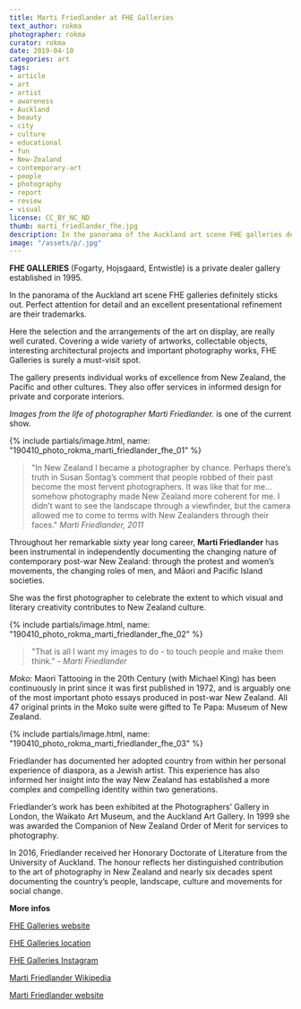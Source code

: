 ```yaml
---
title: Marti Friedlander at FHE Galleries
text_author: rokma
photographer: rokma
curator: rokma
date: 2019-04-10
categories: art
tags:
- article
- art
- artist
- awareness
- Auckland
- beauty
- city
- culture
- educational
- fun
- New-Zealand
- contemporary-art
- people
- photography
- report
- review
- visual
license: CC_BY_NC_ND
thumb: marti_friedlander_fhe.jpg
description: In the panorama of the Auckland art scene FHE galleries definitely sticks out. Perfect attention for detail and an excellent presentational refinement are their trademarks. Currently showing Images from the life of photographer Marti Friedlander.
image: "/assets/p/.jpg"
---
```


**FHE GALLERIES** (Fogarty, Hojsgaard, Entwistle) is a private dealer gallery established in 1995.

In the panorama of the Auckland art scene FHE galleries definitely sticks out. Perfect attention for detail and an excellent presentational refinement are their trademarks.

Here the selection and the arrangements of the art on display, are really well curated. Covering a wide variety of artworks, collectable objects, interesting architectural projects and important photography works, FHE Galleries is surely a must-visit spot.

The gallery presents individual works of excellence from New Zealand, the Pacific and other cultures. They also offer services in informed design for private and corporate interiors.

 _Images from the life of photographer Marti Friedlander._ is one of the current show.

{% include partials/image.html, name: "190410_photo_rokma_marti_friedlander_fhe_01" %}


>"In New Zealand I became a photographer by chance. Perhaps there’s truth in Susan Sontag’s comment that people robbed of their past become the most fervent photographers. It was like that for me… somehow photography made New Zealand more coherent for me. I didn’t want to see the landscape through a viewfinder, but the camera allowed me to come to terms with New Zealanders through their faces." _Marti Friedlander, 2011_

Throughout her remarkable sixty year long career, **Marti Friedlander** has been instrumental in independently documenting the changing nature of contemporary post-war New Zealand: through the protest and women’s movements, the changing roles of men, and Māori and Pacific Island societies.

She was the first photographer to celebrate the extent to which visual and literary creativity contributes to New Zealand culture.

{% include partials/image.html, name: "190410_photo_rokma_marti_friedlander_fhe_02" %}

>"That is all I want my images to do - to touch people and make them think." - _Marti Friedlander_

_Moko:_ Maori Tattooing in the 20th Century (with Michael King) has been continuously in print since it was first published in 1972, and is arguably one of the most important photo essays produced in post-war New Zealand. All 47 original prints in the Moko suite were gifted to Te Papa: Museum of New Zealand.

{% include partials/image.html, name: "190410_photo_rokma_marti_friedlander_fhe_03" %}


Friedlander has documented her adopted country from within her personal experience of diaspora, as a Jewish artist. This experience has also informed her insight into the way New Zealand has established a more complex and compelling identity within two generations.

Friedlander’s work has been exhibited at the Photographers’ Gallery in London, the Waikato Art Museum, and the Auckland Art Gallery. In 1999 she was awarded the Companion of New Zealand Order of Merit for services to photography.

In 2016, Friedlander received her Honorary Doctorate of Literature from the University of Auckland. The honour reflects her distinguished contribution to the art of photography in New Zealand and nearly six decades spent documenting the country’s people, landscape, culture and movements for social change.





**More infos**

[FHE Galleries website](http://www.fhegalleries.com)

[FHE Galleries location](https://goo.gl/maps/HGAeeEGLv9q)

[FHE Galleries Instagram](https://www.instagram.com/fhegalleries/)

[Marti Friedlander Wikipedia](https://en.wikipedia.org/wiki/Marti_Friedlander)

[Marti Friedlander website](https://martifriedlander.com/)
